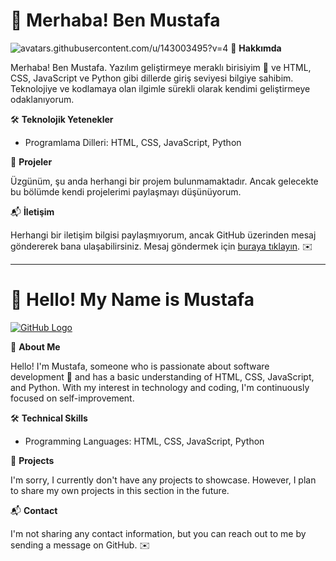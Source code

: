 # 👋 Merhaba! Ben Mustafa

![avatars.githubusercontent.com/u/143003495?v=4](https://avatars.githubusercontent.com/u/143003495?v=4) <!-- Profil fotoğrafınızı buraya ekleyin -->
🧐 **Hakkımda**

Merhaba! Ben Mustafa. Yazılım geliştirmeye meraklı birisiyim 🚀 ve HTML, CSS, JavaScript ve Python gibi dillerde giriş seviyesi bilgiye sahibim. Teknolojiye ve kodlamaya olan ilgimle sürekli olarak kendimi geliştirmeye odaklanıyorum.

🛠️ **Teknolojik Yetenekler**

- Programlama Dilleri: HTML, CSS, JavaScript, Python

📂 **Projeler**

Üzgünüm, şu anda herhangi bir projem bulunmamaktadır. Ancak gelecekte bu bölümde kendi projelerimi paylaşmayı düşünüyorum.

📬 **İletişim**

Herhangi bir iletişim bilgisi paylaşmıyorum, ancak GitHub üzerinden mesaj göndererek bana ulaşabilirsiniz. Mesaj göndermek için [buraya tıklayın](https://github.com/IPeOnI).
 ✉️

---

# 👋 Hello! My Name is Mustafa

[![GitHub Logo](https://github.com/IPeOnI/avatar.png)](https://github.com/IPeOnI)

🧐 **About Me**

Hello! I'm Mustafa, someone who is passionate about software development 🚀 and has a basic understanding of HTML, CSS, JavaScript, and Python. With my interest in technology and coding, I'm continuously focused on self-improvement.

🛠️ **Technical Skills**

- Programming Languages: HTML, CSS, JavaScript, Python

📂 **Projects**

I'm sorry, I currently don't have any projects to showcase. However, I plan to share my own projects in this section in the future.

📬 **Contact**

I'm not sharing any contact information, but you can reach out to me by sending a message on GitHub. ✉️
